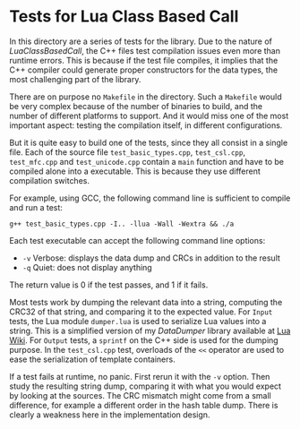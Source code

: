 Tests for Lua Class Based Call
==============================

In this directory are a series of tests for the library.
Due to the nature of _LuaClassBasedCall_, the C++ files test compilation issues even
more than runtime errors. This is because if the test file compiles, it implies that
the C++ compiler could generate proper constructors for the data types, the most
challenging part of the library.

There are on purpose no `Makefile` in the directory. Such a `Makefile` would be very complex
because of the number of binaries to build, and the number of different platforms to support.
And it would miss one of the most important aspect: testing the compilation itself,
in different configurations.

But it is quite easy to build one of the tests, since they all consist in a single file.
Each of the source file `test_basic_types.cpp`, `test_csl.cpp`, `test_mfc.cpp`
and `test_unicode.cpp` contain a `main` function and have to be compiled alone
into a executable. This is because they use different compilation switches.

For example, using GCC, the following command line is sufficient to compile and run a test:

	g++ test_basic_types.cpp -I.. -llua -Wall -Wextra && ./a
	
Each test executable can accept the following command line options:

*  `-v`  Verbose: displays the data dump and CRCs in addition to the result
*  `-q`  Quiet: does not display anything

The return value is 0 if the test passes, and 1 if it fails.

Most tests work by dumping the relevant data into a string, computing the CRC32 of that string,
and comparing it to the expected value. For `Input` tests, the Lua module `dumper.lua` is used
to serialize Lua values into a string. This is a simplified version of my _DataDumper_ library
available at [Lua Wiki](http://lua-users.org/wiki/DataDumper). For `Output` tests, a `sprintf` 
on the C++ side is used for the dumping purpose. In the `test_csl.cpp` test,
overloads of the `<<` operator are used to ease the serialization of template containers.

If a test fails at runtime, no panic. First rerun it with the `-v` option. Then study the 
resulting string dump, comparing it with what you would expect by looking at the sources.
The CRC mismatch might come from a small difference, for example a different order in the
hash table dump. There is clearly a weakness here in the implementation design.

